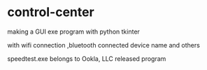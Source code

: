 # control-center

making a GUI exe program with python tkinter

with wifi connection ,bluetooth connected device name and others

speedtest.exe belongs to Ookla, LLC released program
